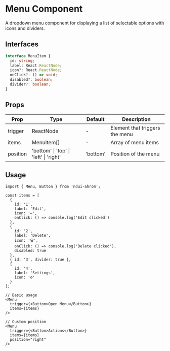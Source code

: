 # Menu Component

A dropdown menu component for displaying a list of selectable options with icons and dividers.

## Interfaces

```typescript
interface MenuItem {
  id: string;
  label: React.ReactNode;
  icon?: React.ReactNode;
  onClick?: () => void;
  disabled?: boolean;
  divider?: boolean;
}
```

## Props

| Prop | Type | Default | Description |
|------|------|---------|-------------|
| trigger | ReactNode | - | Element that triggers the menu |
| items | MenuItem[] | - | Array of menu items |
| position | 'bottom' \| 'top' \| 'left' \| 'right' | 'bottom' | Position of the menu |

## Usage

```tsx
import { Menu, Button } from 'ndui-ahrom';

const items = [
  {
    id: '1',
    label: 'Edit',
    icon: '✏️',
    onClick: () => console.log('Edit clicked')
  },
  {
    id: '2',
    label: 'Delete',
    icon: '🗑️',
    onClick: () => console.log('Delete clicked'),
    disabled: true
  },
  { id: '3', divider: true },
  {
    id: '4',
    label: 'Settings',
    icon: '⚙️'
  }
];

// Basic usage
<Menu
  trigger={<Button>Open Menu</Button>}
  items={items}
/>

// Custom position
<Menu
  trigger={<Button>Actions</Button>}
  items={items}
  position="right"
/>
```